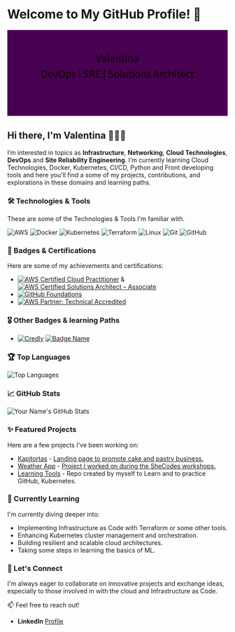 # Welcome to My GitHub Profile! 👋

![Header Image](https://raw.githubusercontent.com/vmunozvaleria/vmunozvaleria/main/docs/img/header-image.png)

## Hi there, I'm Valentina 👩🏽‍💻

I’m interested in topics as **Infrastructure**, **Networking**, **Cloud Technologies**, **DevOps** and **Site Reliability Engineering**. I’m currently learning Cloud Technologies, Docker, Kubernetes, CI/CD, Python and Front developing tools and here you'll find a some of my projects, contributions, and explorations in these domains and learning paths.

### 🛠️ Technologies & Tools

These are some of the Technologies & Tools I'm familiar with.

![AWS](https://img.shields.io/badge/-AWS-FF9900?style=flat-square&logo=aws&logoColor=white)
![Docker](https://img.shields.io/badge/-Docker-2496ED?style=flat-square&logo=docker&logoColor=white)
![Kubernetes](https://img.shields.io/badge/-Kubernetes-326CE5?style=flat-square&logo=kubernetes&logoColor=white)
![Terraform](https://img.shields.io/badge/-Terraform-623CE4?style=flat-square&logo=terraform&logoColor=white)
![Linux](https://img.shields.io/badge/-Linux-FCC624?style=flat-square&logo=linux&logoColor=black)
![Git](https://img.shields.io/badge/-Git-F05032?style=flat-square&logo=git&logoColor=white)
![GitHub](https://img.shields.io/badge/-GitHub-181717?style=flat-square&logo=github&logoColor=white)

### 🏅 Badges & Certifications

Here are some of my achievements and certifications:

- [![AWS Certified Cloud Practitioner](https://img.shields.io/badge/AWS%20Certified%20Cloud%20Practitioner-FF9900?style=flat-square&logo=amazon-aws&logoColor=white)](https://www.credly.com/badges/a4e366ea-b441-4849-8f57-8c002d442985)
  & [![AWS Certified Solutions Architect – Associate](https://img.shields.io/badge/AWS%20Certified%20Solutions%20Architect%20%E2%80%93%20Associate-FF9900?style=flat-square&logo=amazon-aws&logoColor=white)](https://www.credly.com/badges/c41733f4-0cfd-42a2-97a3-5661287cb713)
- [![GitHub Foundations](https://img.shields.io/badge/GitHub%20Foundations-181717?style=flat-square&logo=github&logoColor=white)](https://www.credly.com/badges/3fae67c9-e916-43bf-a08b-37a2935e7377)
- [![AWS Partner: Technical Accredited](https://img.shields.io/badge/AWS%20Partner%3A%20Technical%20Accredited-FF9900?style=flat-square&logo=amazon-aws&logoColor=white)](https://www.credly.com/badges/1bfd27fb-bfc2-4aec-9beb-f6c7083396fe)

### 🎖️ Other Badges & learning Paths


- [![Credly](https://img.shields.io/badge/Credly-green)](https://www.credly.com/users/valentina-munoz-valeria.24193fba)
[![Badge Name](https://img.shields.io/badge/Microsoft%20Learn-blue)](https://learn.microsoft.com/en-us/users/valentinapazmuozvaleria-0512/)


### 🏆 Top Languages

![Top Languages](https://github-readme-stats.vercel.app/api/top-langs/?username=vmunozvaleria&layout=compact&hide_border=true)

### 📈 GitHub Stats

![Your Name's GitHub Stats](https://github-readme-stats.vercel.app/api?username=vmunozvaleria&show_icons=true&hide_border=true)


### ✨ Featured Projects

Here are a few projects I've been working on:

- [Kapitortas](https://github.com/vmunozvaleria/kapitortas-front) - [Landing page to promote cake and pastry business.](https://kapitortas.cl/)
- [Weather App](https://github.com/vmunozvaleria/weather_app_project_front) - [Project I worked on during the SheCodes workshops.](https://keen-booth-9dd012.netlify.app/)
- [Learning Tools](https://github.com/v-teacher/INY1106) - Repo created by myself to Learn and to practice GitHub, Kubernetes.

### 🌱 Currently Learning

I'm currently diving deeper into:

- Implementing Infrastructure as Code with Terraform or some other tools.
- Enhancing Kubernetes cluster management and orchestration.
- Building resilient and scalable cloud architectures.
- Taking some steps in learning the basics of ML.

### 💬 Let's Connect

I'm always eager to collaborate on innovative projects and exchange ideas, especially to those involved in with the cloud and Infrastructure as Code.

📫 Feel free to reach out!

- **LinkedIn** [Profile](https://www.linkedin.com/in/valentina-mvaleria)


<!-- ![Footer Image](https://your-image-url.com/footer.jpg) -->



<!---
vmunozvaleria/vmunozvaleria is a ✨ special ✨ repository because its `README.md` (this file) appears on your GitHub profile.
You can click the Preview link to take a look at your changes.

Google profile:
(https://www.cloudskillsboost.google/public_profiles/6dedf604-a7c8-4228-ba50-78b750ba9cce?qlcampaign=4p-EDUCR-GCCF2-MCO-APR2024-75).
--->

